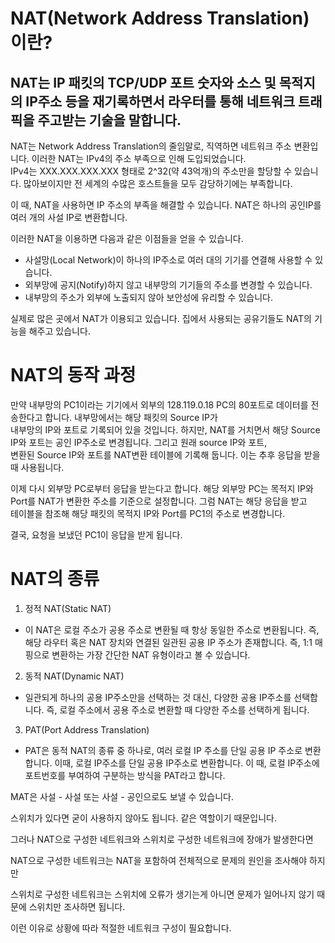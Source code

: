 NAT(Network Address Translation)이란?
=

NAT는 IP 패킷의 TCP/UDP 포트 숫자와 소스 및 목적지의 IP주소 등을 재기록하면서 라우터를 통해 네트워크 트래픽을 주고받는 기술을 말합니다.
-

NAT는 Network Address Translation의 줄임말로, 직역하면 네트워크 주소 변환입니다. 이러한 NAT는 IPv4의 주소 부족으로 인해 도입되었습니다.  
IPv4는 XXX.XXX.XXX.XXX 형태로 2^32(약 43억개)의 주소만을 할당할 수 있습니다. 많아보이지만 전 세계의 수많은 호스트들을 모두 감당하기에는 부족합니다.

이 때, NAT을 사용하면 IP 주소의 부족을 해결할 수 있습니다. NAT은 하나의 공인IP를 여러 개의 사설 IP로 변환합니다.

이러한 NAT을 이용하면 다음과 같은 이점들을 얻을 수 있습니다.

  - 사설망(Local Network)이 하나의 IP주소로 여러 대의 기기를 연결해 사용할 수 있습니다.
  - 외부망에 공지(Notify)하지 않고 내부망의 기기들의 주소를 변경할 수 있습니다.
  - 내부망의 주소가 외부에 노출되지 않아 보안성에 유리할 수 있습니다.

실제로 많은 곳에서 NAT가 이용되고 있습니다. 집에서 사용되는 공유기들도 NAT의 기능을 해주고 있습니다.

NAT의 동작 과정
=

만약 내부망의 PC1이라는 기기에서 외부의 128.119.0.18 PC의 80포트로 데이터를 전송한다고 합니다. 내부망에서는 해당 패킷의 Source IP가   
내부망의 IP와 포트로 기록되어 있을 것입니다. 하지만, NAT를 거치면서 해당 Source IP와 포트는 공인 IP주소로 변경됩니다. 그리고 원래 source IP와 포트,  
변환된 Source IP와 포트를 NAT변환 테이블에 기록해 둡니다. 이는 추후 응답을 받을 때 사용됩니다.

이제 다시 외부망 PC로부터 응답을 받는다고 합니다. 해당 외부망 PC는 목적지 IP와 Port를 NAT가 변환한 주소를 기준으로 설정합니다. 그럼 NAT는 해당 응답을 받고  
테이블을 참조해 해당 패킷의 목적지 IP와 Port를 PC1의 주소로 변경합니다.

결국, 요청을 보냈던 PC1이 응답을 받게 됩니다.

NAT의 종류
=

1. 정적 NAT(Static NAT)
  - 이 NAT은 로컬 주소가 공용 주소로 변환될 때 항상 동일한 주소로 변환됩니다. 즉, 해당 라우터 혹은 NAT 장치와 연결된 일관된 공용 IP 주소가 존재합니다.
    즉, 1:1 매핑으로 변환하는 가장 간단한 NAT 유형이라고 볼 수 있습니다.

2. 동적 NAT(Dynamic NAT)
  - 일관되게 하나의 공용 IP주소만을 선택하는 것 대신, 다양한 공용 IP주소를 선택합니다. 즉, 로컬 주소에서 공용 주소로 변환할 때 다양한 주소를 선택하게 됩니다.

3. PAT(Port Address Translation)
  - PAT은 동적 NAT의 종류 중 하나로, 여러 로컬 IP 주소를 단일 공용 IP 주소로 변환합니다. 이때, 로컬 IP주소를 단일 공용 IP주소로 변환합니다.
    이 때, 로컬 IP주소에 포트번호를 부여하여 구분하는 방식을 PAT라고 합니다.


MAT은 사설 - 사설 또는 사설 - 공인으로도 보낼 수 있습니다.

스위치가 있다면 굳이 사용하지 않아도 됩니다. 같은 역할이기 때문입니다.

그러나 NAT으로 구성한 네트워크와 스위치로 구성한 네트워크에 장애가 발생한다면

NAT으로 구성한 네트워크는 NAT을 포함하여 전체적으로 문제의 원인을 조사해야 하지만

스위치로 구성한 네트워크는 스위치에 오류가 생기는게 아니면 문제가 일어나지 않기 때문에 스위치만 조사하면 됩니다.

이런 이유로 상황에 따라 적절한 네트워크 구성이 필요합니다.
